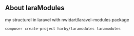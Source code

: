 ## About laraModules

my structurel in laravel with nwidart/laravel-modules package
```
composer create-project harby/laramodules laramodules
```